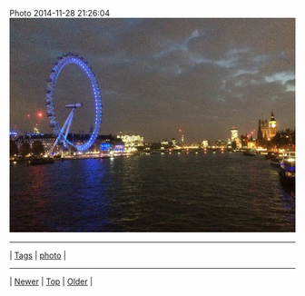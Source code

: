 <!--
title: Photo 2014-11-28 21
date: 2020-06-28T15:00:41.437Z
tags: photo
-->











Photo 2014-11-28 21:26:04
![](103831788682-0.jpg)

<!--BOTTOM-POST-NAVIGATION-->
---

| [Tags](tags.md) | [photo](tag-photo.md) |

---

| [Newer](103308570702.md) | [Top](index.md) | [Older](103886210632.md) |